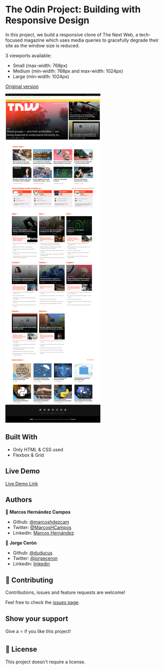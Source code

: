 # The Odin Project: Building with Responsive Design

In this project, we build a responsive clone of The Next Web, a tech-focused magazine which uses media queries to gracefully degrade their site as the window size is reduced.

3 viewports available:

- Small (max-width: 768px)
- Medium (min-width: 768px and max-width: 1024px)
- Large (min-width: 1024px)

[Original version](http://thenextweb.com/)

![preview](./img/preview/preview_big.jpg)

## Built With

- Only HTML & CSS used
- Flexbox & Grid

## Live Demo

[Live Demo Link](https://marcoshdezcam.github.io/gh-pages-lives/P6_TNW_Responsive/)

## Authors

👤 **Marcos Hernández Campos**

- Github: [@marcoshdezcam](https://github.com/marcoshdezcam)
- Twitter: [@MarcosHCampos](https://twitter.com/MarcosHCampos)
- Linkedin: [Marcos Hernández](https://linkedin.com/marcos-hernández-56058119a/)

👤 **Jorge Cerón**

- Github: [@duducus](https://github.com/duducus)
- Twitter: [@jorgeceron](https://twitter.com/jorgeceron1)
- Linkedin: [linkedin](https://mx.linkedin.com/in/jorge-francisco-cer%C3%B3n-gil-343583113)

## 🤝 Contributing

Contributions, issues and feature requests are welcome!

Feel free to check the [issues page](issues/).

## Show your support

Give a ⭐️ if you like this project!

## 📝 License

This project doesn't require a license.
